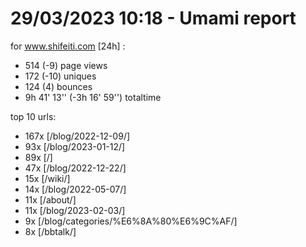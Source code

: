 # 29/03/2023 10:18 - Umami report
for www.shifeiti.com [24h] :

 - 514 (-9) page views
 - 172 (-10) uniques
 - 124 (4) bounces
 - 9h 41' 13'' (-3h 16' 59'') totaltime


top 10 urls:
 - 167x [/blog/2022-12-09/]
 - 93x [/blog/2023-01-12/]
 - 89x [/]
 - 47x [/blog/2022-12-22/]
 - 15x [/wiki/]
 - 14x [/blog/2022-05-07/]
 - 11x [/about/]
 - 11x [/blog/2023-02-03/]
 - 9x [/blog/categories/%E6%8A%80%E6%9C%AF/]
 - 8x [/bbtalk/]


